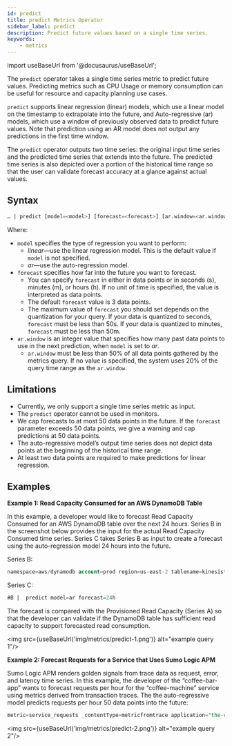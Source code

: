 ```yaml
---
id: predict
title: predict Metrics Operator
sidebar_label: predict
description: Predict future values based on a single time series.
keywords:
    - metrics
---
```


import useBaseUrl from '@docusaurus/useBaseUrl';

The `predict` operator takes a single time series metric to predict future values. Predicting metrics such as CPU Usage or memory consumption can be useful for resource and capacity planning use cases.

`predict` supports linear regression (linear) models, which use a linear model on the timestamp to extrapolate into the future, and Auto-regressive (ar) models, which use a window of previously observed data to predict future values. Note that prediction using an AR model does not output any predictions in the first time window.

The `predict` operator outputs two time series: the original input time series and the predicted time series that extends into the future. The predicted time series is also depicted over a portion of the historical time range so that the user can validate forecast accuracy at a glance against actual values.   

## Syntax
```sql
… | predict [model=<model>] [forecast=<forecast>] [ar.window=<ar.window>]
```

Where:

* `model` specifies the type of regression you want to perform:
  * *linear*—use the linear regression model. This is the default value if `model` is not specified.
  * *ar*—use the auto-regression model.
* `forecast` specifies how far into the future you want to forecast.
  * You can specify `forecast` in either in data points or in seconds (s), minutes (m), or hours (h). If no unit of time is specified, the value is interpreted as data points.
  * The default `forecast` value is 3 data points.
  * The maximum value of `forecast` you should set depends on the quantization for your query. If your data is quantized to seconds, `forecast` must be less than 50s. If your data is quantized to minutes, `forecast` must be less than 50m.
* `ar.window` is an integer value that specifies how many past data points to use in the next prediction, when `model` is set to *ar*.
  * `ar.window` must be less than 50% of all data points gathered by the metrics query. If no value is specified, the system uses 20% of the query time range as the `ar.window`.

## Limitations
* Currently, we only support a single time series metric as input.  
* The `predict` operator cannot be used in monitors.
* We cap forecasts to at most 50 data points in the future. If the `forecast` parameter exceeds 50 data points, we give a warning and cap predictions at 50 data points.  
* The auto-regressive model’s output time series does not depict data points at the beginning of the historical time range.
* At least two data points are required to make predictions for linear regression.

## Examples

**Example 1: Read Capacity Consumed for an AWS DynamoDB Table**

In this example, a developer would like to forecast Read Capacity Consumed for an AWS DynamoDB table over the next 24 hours. Series B in the screenshot below provides the input for the actual Read Capacity Consumed time series. Series C takes Series B as input to create a forecast using the auto-regression model 24 hours into the future.

Series B:
```sql
namespace=aws/dynamodb account=prod region=us-east-2 tablename=kinesistosumologicconnector metric=ConsumedReadCapacityUnits Statistic=Maximum
```
Series C:
```sql
#B |  predict model=ar forecast=24h
```
The forecast is compared with the Provisioned Read Capacity (Series A) so that the developer can validate if the DynamoDB table has sufficient read capacity to support forecasted read consumption.

<img src={useBaseUrl('img/metrics/predict-1.png')} alt="example query 1"/>

**Example 2: Forecast Requests for a Service that Uses Sumo Logic APM**

Sumo Logic APM renders golden signals from trace data as request, error, and latency time series. In this example, the developer of the “coffee-bar-app” wants to forecast requests per hour for the “coffee-machine” service using metrics derived from transaction traces. The the auto-regressive model predicts requests per hour 50 data points into the future:

```sql
metric=service_requests _contentType=metricfromtrace application="the-coffee-bar-app" service="the-coffee-machine" | quantize 1h using sum  | sum | fillmissing interpolation | predict model=ar forecast=50
```
<img src={useBaseUrl('img/metrics/predict-2.png')} alt="example query 2"/>
